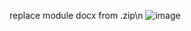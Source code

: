 replace module docx from .zip\n
![image](https://github.com/winEX13/doc-property-changer/assets/39057990/bc9361a4-9366-4b6e-8e6c-d2006d894069)
